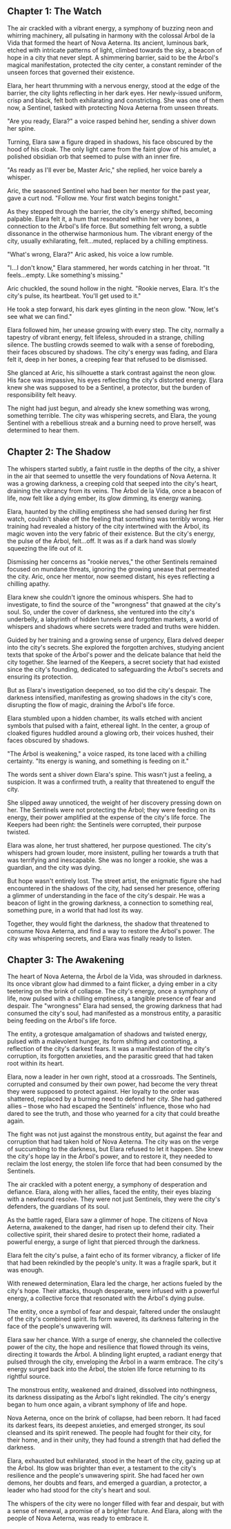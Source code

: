 ## Chapter 1: The Watch

The air crackled with a vibrant energy, a symphony of buzzing neon and whirring machinery, all pulsating in harmony with the colossal Árbol de la Vida that formed the heart of Nova Aeterna. Its ancient, luminous bark, etched with intricate patterns of light, climbed towards the sky, a beacon of hope in a city that never slept. A shimmering barrier, said to be the Árbol's magical manifestation, protected the city center, a constant reminder of the unseen forces that governed their existence.

Elara, her heart thrumming with a nervous energy, stood at the edge of the barrier, the city lights reflecting in her dark eyes. Her newly-issued uniform, crisp and black, felt both exhilarating and constricting. She was one of them now, a Sentinel, tasked with protecting Nova Aeterna from unseen threats. 

"Are you ready, Elara?" a voice rasped behind her, sending a shiver down her spine.

Turning, Elara saw a figure draped in shadows, his face obscured by the hood of his cloak. The only light came from the faint glow of his amulet, a polished obsidian orb that seemed to pulse with an inner fire. 

"As ready as I'll ever be, Master Aric," she replied, her voice barely a whisper.

Aric, the seasoned Sentinel who had been her mentor for the past year, gave a curt nod. "Follow me. Your first watch begins tonight."

As they stepped through the barrier, the city's energy shifted, becoming palpable. Elara felt it, a hum that resonated within her very bones, a connection to the Árbol's life force. But something felt wrong, a subtle dissonance in the otherwise harmonious hum. The vibrant energy of the city, usually exhilarating, felt…muted, replaced by a chilling emptiness. 

"What's wrong, Elara?" Aric asked, his voice a low rumble. 

"I...I don't know," Elara stammered, her words catching in her throat. "It feels...empty. Like something's missing."

Aric chuckled, the sound hollow in the night. "Rookie nerves, Elara. It's the city's pulse, its heartbeat. You'll get used to it." 

He took a step forward, his dark eyes glinting in the neon glow. "Now, let's see what we can find."

Elara followed him, her unease growing with every step. The city, normally a tapestry of vibrant energy, felt lifeless, shrouded in a strange, chilling silence. The bustling crowds seemed to walk with a sense of foreboding, their faces obscured by shadows. The city's energy was fading, and Elara felt it, deep in her bones, a creeping fear that refused to be dismissed. 

She glanced at Aric, his silhouette a stark contrast against the neon glow. His face was impassive, his eyes reflecting the city's distorted energy. Elara knew she was supposed to be a Sentinel, a protector, but the burden of responsibility felt heavy.

The night had just begun, and already she knew something was wrong, something terrible. The city was whispering secrets, and Elara, the young Sentinel with a rebellious streak and a burning need to prove herself, was determined to hear them. 


## Chapter 2: The Shadow

The whispers started subtly, a faint rustle in the depths of the city, a shiver in the air that seemed to unsettle the very foundations of Nova Aeterna. It was a growing darkness, a creeping cold that seeped into the city's heart, draining the vibrancy from its veins. The Árbol de la Vida, once a beacon of life, now felt like a dying ember, its glow dimming, its energy waning. 

Elara, haunted by the chilling emptiness she had sensed during her first watch, couldn't shake off the feeling that something was terribly wrong. Her training had revealed a history of the city intertwined with the Árbol, its magic woven into the very fabric of their existence. But the city's energy, the pulse of the Árbol, felt…off. It was as if a dark hand was slowly squeezing the life out of it. 

Dismissing her concerns as "rookie nerves," the other Sentinels remained focused on mundane threats, ignoring the growing unease that permeated the city. Aric, once her mentor, now seemed distant, his eyes reflecting a chilling apathy. 

Elara knew she couldn't ignore the ominous whispers. She had to investigate, to find the source of the "wrongness" that gnawed at the city's soul. So, under the cover of darkness, she ventured into the city's underbelly, a labyrinth of hidden tunnels and forgotten markets, a world of whispers and shadows where secrets were traded and truths were hidden. 

Guided by her training and a growing sense of urgency, Elara delved deeper into the city's secrets. She explored the forgotten archives, studying ancient texts that spoke of the Árbol's power and the delicate balance that held the city together. She learned of the Keepers, a secret society that had existed since the city's founding, dedicated to safeguarding the Árbol's secrets and ensuring its protection. 

But as Elara's investigation deepened, so too did the city's despair. The darkness intensified, manifesting as growing shadows in the city's core, disrupting the flow of magic, draining the Árbol's life force.  

Elara stumbled upon a hidden chamber, its walls etched with ancient symbols that pulsed with a faint, ethereal light. In the center, a group of cloaked figures huddled around a glowing orb, their voices hushed, their faces obscured by shadows.  

"The Árbol is weakening," a voice rasped, its tone laced with a chilling certainty. "Its energy is waning, and something is feeding on it."

The words sent a shiver down Elara's spine.  This wasn't just a feeling, a suspicion. It was a confirmed truth, a reality that threatened to engulf the city. 

She slipped away unnoticed, the weight of her discovery pressing down on her. The Sentinels were not protecting the Árbol; they were feeding on its energy, their power amplified at the expense of the city's life force. The Keepers had been right: the Sentinels were corrupted, their purpose twisted.

Elara was alone, her trust shattered, her purpose questioned.  The city's whispers had grown louder, more insistent, pulling her towards a truth that was terrifying and inescapable. She was no longer a rookie, she was a guardian, and the city was dying.  

But hope wasn't entirely lost. The street artist, the enigmatic figure she had encountered in the shadows of the city, had sensed her presence, offering a glimmer of understanding in the face of the city's despair. He was a beacon of light in the growing darkness, a connection to something real, something pure, in a world that had lost its way. 

Together, they would fight the darkness, the shadow that threatened to consume Nova Aeterna, and find a way to restore the Árbol's power. The city was whispering secrets, and Elara was finally ready to listen.


## Chapter 3: The Awakening

The heart of Nova Aeterna, the Árbol de la Vida, was shrouded in darkness. Its once vibrant glow had dimmed to a faint flicker, a dying ember in a city teetering on the brink of collapse. The city's energy, once a symphony of life, now pulsed with a chilling emptiness, a tangible presence of fear and despair. The "wrongness" Elara had sensed, the growing darkness that had consumed the city's soul, had manifested as a monstrous entity, a parasitic being feeding on the Árbol's life force.

The entity, a grotesque amalgamation of shadows and twisted energy, pulsed with a malevolent hunger, its form shifting and contorting, a reflection of the city's darkest fears. It was a manifestation of the city's corruption, its forgotten anxieties, and the parasitic greed that had taken root within its heart.

Elara, now a leader in her own right, stood at a crossroads. The Sentinels, corrupted and consumed by their own power, had become the very threat they were supposed to protect against. Her loyalty to the order was shattered, replaced by a burning need to defend her city.  She had gathered allies – those who had escaped the Sentinels' influence, those who had dared to see the truth, and those who yearned for a city that could breathe again.

The fight was not just against the monstrous entity, but against the fear and corruption that had taken hold of Nova Aeterna. The city was on the verge of succumbing to the darkness, but Elara refused to let it happen. She knew the city's hope lay in the Árbol's power, and to restore it, they needed to reclaim the lost energy, the stolen life force that had been consumed by the Sentinels. 

The air crackled with a potent energy, a symphony of desperation and defiance. Elara, along with her allies, faced the entity, their eyes blazing with a newfound resolve.  They were not just Sentinels, they were the city's defenders, the guardians of its soul. 

As the battle raged, Elara saw a glimmer of hope. The citizens of Nova Aeterna, awakened to the danger, had risen up to defend their city. Their collective spirit, their shared desire to protect their home, radiated a powerful energy, a surge of light that pierced through the darkness.  

Elara felt the city's pulse, a faint echo of its former vibrancy, a flicker of life that had been rekindled by the people's unity. It was a fragile spark, but it was enough. 

With renewed determination, Elara led the charge, her actions fueled by the city's hope. Their attacks, though desperate, were infused with a powerful energy, a collective force that resonated with the Árbol's dying pulse.  

The entity, once a symbol of fear and despair, faltered under the onslaught of the city's combined spirit. Its form wavered, its darkness faltering in the face of the people's unwavering will. 

Elara saw her chance. With a surge of energy, she channeled the collective power of the city, the hope and resilience that flowed through its veins, directing it towards the Árbol. A blinding light erupted, a radiant energy that pulsed through the city, enveloping the Árbol in a warm embrace. The city's energy surged back into the Árbol, the stolen life force returning to its rightful source.

The monstrous entity, weakened and drained, dissolved into nothingness, its darkness dissipating as the Árbol's light rekindled. The city's energy began to hum once again, a vibrant symphony of life and hope.  

Nova Aeterna, once on the brink of collapse, had been reborn. It had faced its darkest fears, its deepest anxieties, and emerged stronger, its soul cleansed and its spirit renewed.  The people had fought for their city, for their home, and in their unity, they had found a strength that had defied the darkness.  

Elara, exhausted but exhilarated, stood in the heart of the city, gazing up at the Árbol.  Its glow was brighter than ever, a testament to the city's resilience and the people's unwavering spirit. She had faced her own demons, her doubts and fears, and emerged a guardian, a protector, a leader who had stood for the city's heart and soul.

The whispers of the city were no longer filled with fear and despair, but with a sense of renewal, a promise of a brighter future. And Elara, along with the people of Nova Aeterna, was ready to embrace it.  
